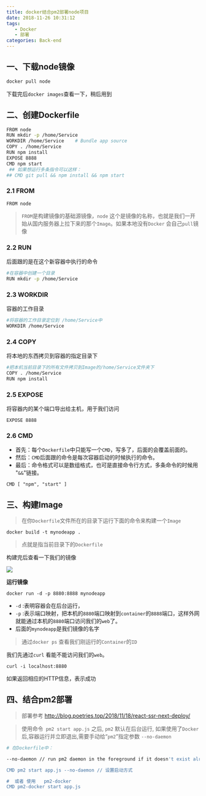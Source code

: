 ```yaml
---
title: docker结合pm2部署node项目
date: 2018-11-26 10:31:12
tags: 
   - Docker
   - 部署
categories: Back-end
---
```


## 一、下载node镜像

```bash
docker pull node
```

下载完后`docker images`查看一下，稍后用到


## 二、创建Dockerfile

```bash
FROM node
RUN mkdir -p /home/Service
WORKDIR /home/Service    # Bundle app source
COPY . /home/Service
RUN npm install
EXPOSE 8888
CMD npm start   
 ## 如果想运行多条指令可以这样：
## CMD git pull && npm install && npm start
```

### 2.1 FROM

```
FROM node
```

> `FROM`是构建镜像的基础源镜像，`node` 这个是镜像的名称，也就是我们一开始从国内服务器上拉下来的那个`Image`。如果本地没有`Docker` 会自己`pull`镜像

### 2.2 RUN

后面跟的是在这个新容器中执行的命令

```bash
#在容器中创建一个目录
RUN mkdir -p /home/Service
```

### 2.3 WORKDIR

容器的工作目录

```bash
#将容器的工作目录定位到 /home/Service中
WORKDIR /home/Service
```

### 2.4 COPY

将本地的东西拷贝到容器的指定目录下

```bash
#把本机当前目录下的所有文件拷贝到Image的/home/Service文件夹下
COPY . /home/Service  
RUN npm install
```

### 2.5 EXPOSE

将容器内的某个端口导出给主机，用于我们访问

```
EXPOSE 8888
```

### 2.6 CMD

- 首先：每个`Dockerfile`中只能写一个`CMD`，写多了，后面的会覆盖前面的。
- 然后：`CMD`后面跟的命令是每次容器启动的时候执行的命令。
- 最后：命令格式可以是数组格式，也可是直接命令行方式，多条命令的时候用 "`&&`"链接。

```
CMD [ "npm", "start" ]
```

## 三、构建Image

> 在你`Dockerfile`文件所在的目录下运行下面的命令来构建一个`Image`

```
docker build -t mynodeapp .
```

> 点就是指当前目录下的`Dockerfile`

构建完后查看一下我们的镜像

 ![](https://poetries1.gitee.io/img-repo/20191001/42.png)

**运行镜像**

```
docker run -d -p 8880:8888 mynodeapp
```

- `-d` :表明容器会在后台运行，
- `-p` :表示端口映射，把本机的`8880`端口映射到`container`的`8888`端口，这样外网就能通过本机的`8880`端口访问我们的`web`了。
- 后面的`mynodeapp`是我们镜像的名字

> 通过`docker ps` 查看我们刚运行的`Container`的`ID`

我们先通过`curl` 看能不能访问我们的`web`。


```
curl -i localhost:8880
```

如果返回相应的HTTP信息，表示成功

## 四、结合pm2部署

> 部署参考 http://blog.poetries.top/2018/11/18/react-ssr-next-deploy/


> 使用命令` pm2 start app.js` 之后, `pm2` 默认在后台运行, 如果使用了`Docker`后,容器运行并立即退出,需要手动给“`pm2`”指定参数 `--no-daemon`

```bash
# 在Dockerfile中：

--no-daemon // run pm2 daemon in the foreground if it doesn't exist already

CMD pm2 start app.js --no-daemon // 设置启动方式

#  或者 使用   pm2-docker
CMD pm2-docker start app.js
```

